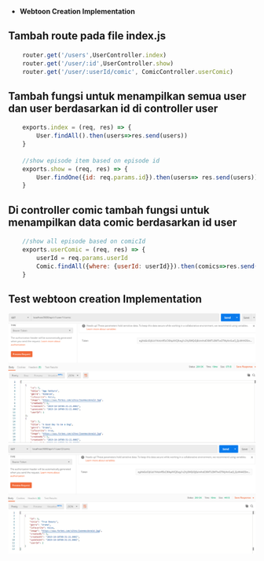 - **Webtoon Creation Implementation**

## Tambah route pada file index.js
```javascript
    router.get('/users',UserController.index)
    router.get('/user/:id',UserController.show)
    router.get('/user/:userId/comic', ComicController.userComic)
```

## Tambah fungsi untuk menampilkan semua user dan user berdasarkan id di controller user
```javascript
    exports.index = (req, res) => {
        User.findAll().then(users=>res.send(users))
    }

    //show episode item based on episode id
    exports.show = (req, res) => {
        User.findOne({id: req.params.id}).then(users=> res.send(users))
    }
```

## Di controller comic tambah fungsi untuk menampilkan data comic berdasarkan id user
```javascript
    //show all episode based on comicId
    exports.userComic = (req, res) => {
        userId = req.params.userId
        Comic.findAll({where: {userId: userId}}).then(comics=>res.send(comics))
    }
```


## Test webtoon creation Implementation
<img src="./image_git/WebtoonCreation.PNG" width="800" alt="webtoon"/><br />
<img src="./image_git/WebtoonCreation2.PNG" width="800" alt="webtoon"/>